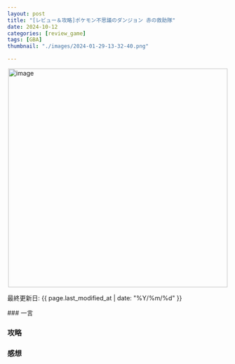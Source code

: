 ```yaml
---
layout: post
title: "[レビュー＆攻略]ポケモン不思議のダンジョン 赤の救助隊"
date: 2024-10-12
categories: [review_game]
tags: [GBA]
thumbnail: "./images/2024-01-29-13-32-40.png"

---
```

<img src="{{ './images/2024-10-12-14-48-56.png' }}" alt="image" width="500" style="display: block; margin: auto;"/>
<p>最終更新日: {{ page.last_modified_at | date: "%Y/%m/%d" }}</p>
### 一言

  



### 攻略


### 感想




